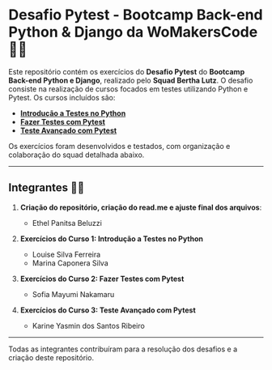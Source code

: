 # Desafio Pytest - Bootcamp Back-end Python & Django da WoMakersCode 👩‍💻

Este repositório contém os exercícios do **Desafio Pytest** do **Bootcamp Back-end Python e Django**, realizado pelo **Squad Bertha Lutz**. O desafio consiste na realização de cursos focados em testes utilizando Python e Pytest. Os cursos incluídos são:

- **[Introdução a Testes no Python](https://learn.microsoft.com/pt-br/training/modules/python-get-started-testing/)**
- **[Fazer Testes com Pytest](https://learn.microsoft.com/pt-br/training/modules/test-python-with-pytest/)**
- **[Teste Avançado com Pytest](https://learn.microsoft.com/pt-br/training/modules/python-advanced-pytest/)**

Os exercícios foram desenvolvidos e testados, com organização e colaboração do squad detalhada abaixo.

---

## Integrantes 👩‍💻

1. **Criação do repositório, criação do read.me e ajuste final dos arquivos**:  
   - Ethel Panitsa Beluzzi

2. **Exercícios do Curso 1: Introdução a Testes no Python**  
   - Louise Silva Ferreira  
   - Marina Caponera Silva

3. **Exercícios do Curso 2: Fazer Testes com Pytest**  
   - Sofia Mayumi Nakamaru  

4. **Exercícios do Curso 3: Teste Avançado com Pytest**  
   - Karine Yasmin dos Santos Ribeiro
     
---

Todas as integrantes contribuíram para a resolução dos desafios e a criação deste repositório.
